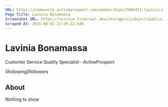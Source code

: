 ```yaml
---
URL: https://community.activeprospect.com/memberships/7866421-lavinia-bonamassa
Page Title: Lavinia Bonamassa
Screenshot URL: https://service.firecrawl.dev/storage/v1/object/public/media/screenshot-cd994c42-aba6-476d-ba57-dc761ce2216b.png
Scraped At: 2025-06-02 22:29:32.648
---
```



# Lavinia Bonamassa

Customer Service Quality Specialist **·** ActiveProspect

0following0followers

## About

Nothing to show
